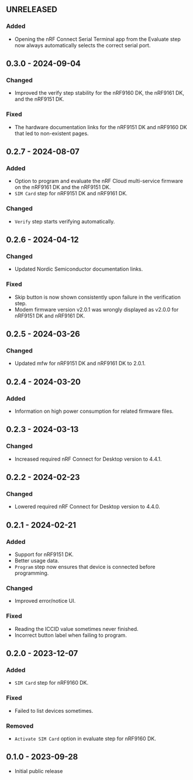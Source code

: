 ## UNRELEASED

### Added

-   Opening the nRF Connect Serial Terminal app from the Evaluate step now
    always automatically selects the correct serial port.

## 0.3.0 - 2024-09-04

### Changed

-   Improved the verify step stability for the nRF9160 DK, the nRF9161 DK, and
    the nRF9151 DK.

### Fixed

-   The hardware documentation links for the nRF9151 DK and nRF9160 DK that led
    to non-existent pages.

## 0.2.7 - 2024-08-07

### Added

-   Option to program and evaluate the nRF Cloud multi-service firmware on the
    nRF9161 DK and the nRF9151 DK.
-   `SIM Card` step for nRF9151 DK and nRF9161 DK.

### Changed

-   `Verify` step starts verifying automatically.

## 0.2.6 - 2024-04-12

### Changed

-   Updated Nordic Semiconductor documentation links.

### Fixed

-   Skip button is now shown consistently upon failure in the verification step.
-   Modem firmware version v2.0.1 was wrongly displayed as v2.0.0 for nRF9151 DK
    and nRF9161 DK.

## 0.2.5 - 2024-03-26

### Changed

-   Updated mfw for nRF9151 DK and nRF9161 DK to 2.0.1.

## 0.2.4 - 2024-03-20

### Added

-   Information on high power consumption for related firmware files.

## 0.2.3 - 2024-03-13

### Changed

-   Increased required nRF Connect for Desktop version to 4.4.1.

## 0.2.2 - 2024-02-23

### Changed

-   Lowered required nRF Connect for Desktop version to 4.4.0.

## 0.2.1 - 2024-02-21

### Added

-   Support for nRF9151 DK.
-   Better usage data.
-   `Program` step now ensures that device is connected before programming.

### Changed

-   Improved error/notice UI.

### Fixed

-   Reading the ICCID value sometimes never finished.
-   Incorrect button label when failing to program.

## 0.2.0 - 2023-12-07

### Added

-   `SIM Card` step for nRF9160 DK.

### Fixed

-   Failed to list devices sometimes.

### Removed

-   `Activate SIM Card` option in evaluate step for nRF9160 DK.

## 0.1.0 - 2023-09-28

-   Initial public release
